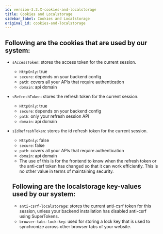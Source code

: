 ```yaml
---
id: version-3.2.X-cookies-and-localstorage
title: Cookies and Localstorage
sidebar_label: Cookies and Localstorage
original_id: cookies-and-localstorage
---
```


## Following are the cookies that are used by our system:
- ```sAccessToken```: stores the access token for the current session.
    - ```HttpOnly```: true
    - ```secure```: depends on your backend config
    - ```path```: covers all your APIs that require authentication
    - ```domain```: api domain
- ```sRefreshToken```: stores the refresh token for the current session.
    - ```HttpOnly```: true
    - ```secure```: depends on your backend config
    - ```path```: only your refresh session API
    - ```domain```: api domain
- ```sIdRefreshToken```: stores the id refresh token for the current session.
    - ```HttpOnly```: false
    - ```secure```: false
    - ```path```: covers all your APIs that require authentication
    - ```domain```: api domain
    - The use of this is for the frontend to know when the refresh token or the anti-csrf token has changed so that it can work efficiently. This is no other value in terms of maintaining security.

  ## Following are the localstorage key-values used by our system:
  - ```anti-csrf-localstorage```: stores the current anti-csrf token for this session, unless your backend installation has disabled anti-csrf using SuperTokens.
  - ```browser-tabs-lock-key```: used for storing a lock key that is used to synchronize across other browser tabs of your website.